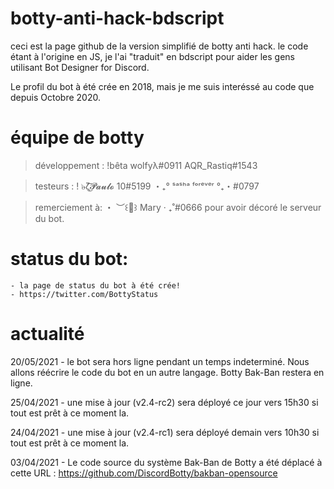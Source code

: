 # botty-anti-hack-bdscript
ceci est la page github de la version simplifié de botty anti hack. le code étant à l'origine en JS, je l'ai "traduit" en bdscript pour aider les gens utilisant Bot Designer for Discord. 

Le profil du bot à été crée en 2018, mais je me suis interéssé au code que depuis Octobre 2020.

# équipe de botty 

> développement :
!bêta wolfyλ#0911
AQR_Rastiq#1543 

> testeurs :
! ๖̶ζ͜͡𝓟𝓪𝓾𝓵𝓸 10#5199 
・₊°  ˢᵃˢʰᵃ ᶠᵒʳᵉᵛᵉʳ  °₊・#0797

> remerciement à: 
・ ︶꒰🌙꒱ Mary ‧ ₊˚#0666 pour avoir décoré le serveur du bot. 

# status du bot: 
    - la page de status du bot à été crée!
    - https://twitter.com/BottyStatus

# actualité

20/05/2021 - le bot sera hors ligne pendant un temps indeterminé. Nous allons réécrire le code du bot en un autre langage. Botty Bak-Ban restera en ligne. 

25/04/2021 - une mise à jour (v2.4-rc2) sera déployé ce jour vers 15h30 si tout est prêt à ce moment la.

24/04/2021 - une mise à jour (v2.4-rc1) sera déployé demain vers 10h30 si tout est prêt à ce moment la. 

03/04/2021 - Le code source du système Bak-Ban de Botty a été déplacé à cette URL : https://github.com/DiscordBotty/bakban-opensource

